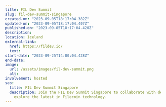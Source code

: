 ```yaml
---
title: FIL Dev Summit
slug: fil-dev-summit-singapore
created-on: "2023-09-05T18:17:04.382Z"
updated-on: "2023-09-05T18:17:04.407Z"
published-on: "2023-09-05T18:17:04.420Z"
description:
location: Iceland
external-link:
  href: https://fildev.io/
  text:
start-date: "2023-09-25T14:00:04.428Z"
end-date:
image:
  url: /assets/images/fil-dev-summit.png
  alt:
involvement: hosted
seo:
  title: FIL Dev Summit Singapore
  description: Join the FIL Dev Summit Singapore to collaborate with developers and
    explore the latest in Filecoin technology.
---
```

